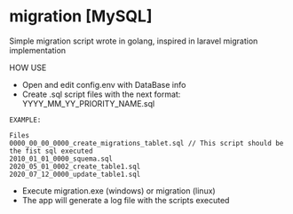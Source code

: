 # migration [MySQL]
Simple migration script wrote in golang, inspired in laravel migration implementation

HOW USE
* Open and edit config.env with DataBase info
* Create .sql script files with the next format: YYYY_MM_YY_PRIORITY_NAME.sql
````
EXAMPLE: 

Files
0000_00_00_0000_create_migrations_tablet.sql // This script should be the fist sql executed
2010_01_01_0000_squema.sql
2020_05_01_0002_create_table1.sql
2020_07_12_0000_update_table1.sql
````
* Execute migration.exe (windows) or migration (linux)
* The app will generate a log file with the scripts executed